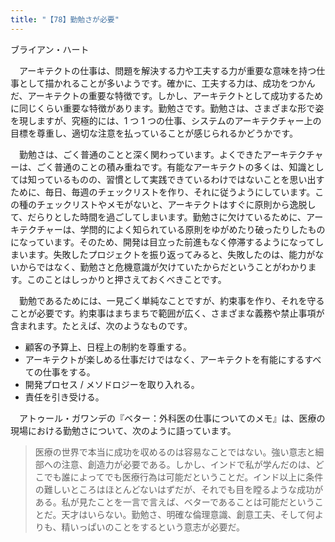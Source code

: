 ```yaml
---
title: "【78】勤勉さが必要"
---
```



ブライアン・ハート


　アーキテクトの仕事は、問題を解決する力や工夫する力が重要な意味を持つ仕事として描かれることが多いようです。確かに、工夫する力は、成功をつかんだ、アーキテクトの重要な特徴です。しかし、アーキテクトとして成功するために同じくらい重要な特徴があります。勤勉さです。勤勉さは、さまざまな形で姿を現しますが、究極的には、1 つ 1 つの仕事、システムのアーキテクチャー上の目標を尊重し、適切な注意を払っていることが感じられるかどうかです。

　勤勉さは、ごく普通のことと深く関わっています。よくできたアーキテクチャーは、ごく普通のことの積み重ねです。有能なアーキテクトの多くは、知識としては知っているものの、習慣として実践できているわけではないことを思い出すために、毎日、毎週のチェックリストを作り、それに従うようにしています。この種のチェックリストやメモがないと、アーキテクトはすぐに原則から逸脱して、だらりとした時間を過ごしてしまいます。勤勉さに欠けているために、アーキテクチャーは、学問的によく知られている原則をゆがめたり破ったりしたものになっています。そのため、開発は目立った前進もなく停滞するようになってしまいます。失敗したプロジェクトを振り返ってみると、失敗したのは、能力がないからではなく、勤勉さと危機意識が欠けていたからだということがわかります。このことはしっかりと押さえておくべきことです。

　勤勉であるためには、一見ごく単純なことですが、約束事を作り、それを守ることが必要です。約束事はまちまちで範囲が広く、さまざまな義務や禁止事項が含まれます。たとえば、次のようなものです。

  - 顧客の予算上、日程上の制約を尊重する。
  - アーキテクトが楽しめる仕事だけではなく、アーキテクトを有能にするすべての仕事をする。
  - 開発プロセス / メソドロジーを取り入れる。
  - 責任を引き受ける。

　アトゥール・ガワンデの『ベター：外科医の仕事についてのメモ』は、医療の現場における勤勉さについて、次のように語っています。

> 医療の世界で本当に成功を収めるのは容易なことではない。強い意志と細部への注意、創造力が必要である。しかし、インドで私が学んだのは、どこでも誰によってでも医療行為は可能だということだ。インド以上に条件の難しいところはほとんどないはずだが、それでも目を瞠るような成功がある。私が見たことを一言で言えば、ベターであることは可能だということだ。天才はいらない。勤勉さ、明確な倫理意識、創意工夫、そして何よりも、精いっぱいのことをするという意志が必要だ。
